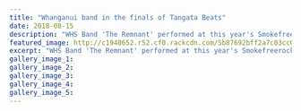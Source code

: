 ```yaml
---
title: "Whanganui band in the finals of Tangata Beats"
date: 2018-08-15
description: "WHS Band 'The Remnant' performed at this year's Smokefreerockquest & qualified to perform in the Tangata Beats section..."
featured_image: http://c1940652.r52.cf0.rackcdn.com/5b87692bff2a7c03cc0005ab/Tangata-Beats-midweek-15-aug.gif
excerpt: "WHS Band 'The Remnant' performed at this year's Smokefreerockquest & qualified to perform in the Tangata Beats section."
gallery_image_1: 
gallery_image_2: 
gallery_image_3: 
gallery_image_4: 
gallery_image_5: 
---
```

